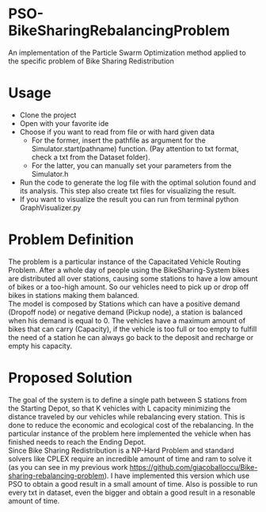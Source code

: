 # PSO-BikeSharingRebalancingProblem
An implementation of the Particle Swarm Optimization method applied to the specific problem of Bike Sharing Redistribution
# Usage
- Clone the project
- Open with your favorite ide
- Choose if you want to read from file or with hard given data
  - For the former, insert the pathfile as argument for the Simulator.start(pathname) function. (Pay attention to txt format, check a txt from the Dataset folder).
  - For the latter, you can manually set your parameters from the Simulator.h
- Run the code to generate the log file with the optimal solution found and its analysis. This step also create txt files for visualizing the result.
- If you want to visualize the result you can run from terminal python GraphVisualizer.py
# Problem Definition
The problem is a particular instance of the Capacitated Vehicle Routing Problem. After a whole day of people using the BikeSharing-System bikes are distributed all over stations, causing some stations to have a low amount of bikes or a too-high amount. So our vehicles need to pick up or drop off bikes in stations making them balanced.  
The model is composed by Stations which can have a positive demand (Dropoff node) or negative demand (Pickup node), a station is balanced when his demand is equal to 0. The vehicles have a maximum amount of bikes that can carry (Capacity), if the vehicle is too full or too empty to fulfill the need of a station he can always go back to the deposit and recharge or empty his capacity.
# Proposed Solution
The goal of the system is to define a single path between S stations from the Starting Depot, so that K vehicles with L capacity minimizing the distance traveled by our vehicles while rebalancing every station. This is done to reduce the economic and ecological cost of the rebalancing. In the particular instance of the problem here implemented the vehicle when has finished needs to reach the Ending Depot.  
Since Bike Sharing Redistribution is a NP-Hard Problem and standard solvers like CPLEX require an incredible amount of time and ram to solve it (as you can see in my previous work https://github.com/giacoballoccu/Bike-sharing-rebalancing-problem). I have implemented this version which use PSO to obtain a good result in a small amount of time. Also is possible to run every txt in dataset, even the bigger and obtain a good result in a resonable amount of time.
